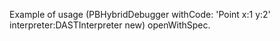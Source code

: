 Example of usage
(PBHybridDebugger 
	withCode: 'Point x:1 y:2'  
	interpreter:DASTInterpreter new) openWithSpec.
	